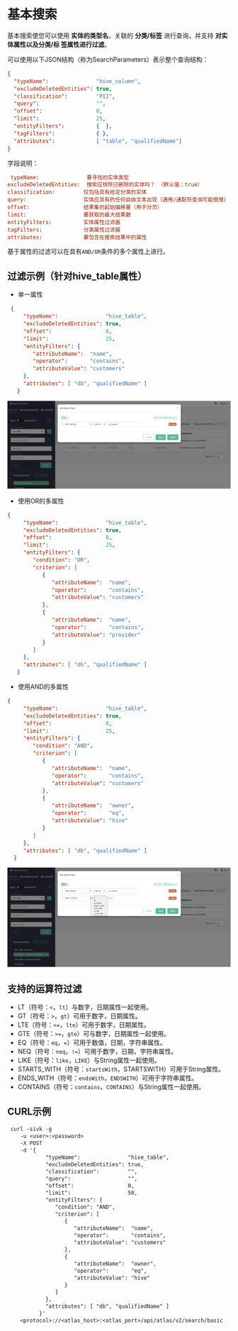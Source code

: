 基本搜索
===================================================================================
基本搜索使您可以使用 **实体的类型名**，关联的 **分类/标签** 进行查询，并支持 **对实体属性以及分类/标
签属性进行过滤**。

可以使用以下JSON结构（称为SearchParameters）表示整个查询结构：
```json
{
  "typeName":               "hive_column",
  "excludeDeletedEntities": true,
  "classification":         "PII",
  "query":                  "",
  "offset":                 0,
  "limit":                  25,
  "entityFilters":          {  },
  "tagFilters":             { },
  "attributes":             [ "table", "qualifiedName"]
}
```
字段说明：
```ini
 typeName:               要寻找的实体类型
excludeDeletedEntities:  搜索应排除已删除的实体吗？ （默认值：true）
classification:         仅包括具有给定分类的实体
query:                  实体应具有的任何自由文本出现（通用/通配符查询可能很慢）
offset:                 结果集的起始偏移量（用于分页）
limit:                  要获取的最大结果数
entityFilters:          实体属性过滤器
tagFilters:             分类属性过滤器
attributes:             要包含在搜索结果中的属性
```

基于属性的过滤可以在具有`AND/OR`条件的多个属性上进行。

## 过滤示例（针对hive_table属性）

+ 单一属性

```json
 {
     "typeName":               "hive_table",
     "excludeDeletedEntities": true,
     "offset":                 0,
     "limit":                  25,
     "entityFilters": {
        "attributeName":  "name",
        "operator":       "contains",
        "attributeValue": "customers"
     },
     "attributes": [ "db", "qualifiedName" ]
   }
```

![单一属性](img/2.png)

+ 使用OR的多属性

```json
{
     "typeName":               "hive_table",
     "excludeDeletedEntities": true,
     "offset":                 0,
     "limit":                  25,
     "entityFilters": {
        "condition": "OR",
        "criterion": [
           {
              "attributeName":  "name",
              "operator":       "contains",
              "attributeValue": "customers"
           },
           {
              "attributeName":  "name",
              "operator":       "contains",
              "attributeValue": "provider"
           }
        ]
     },
     "attributes": [ "db", "qualifiedName" ]
   }
```



+ 使用AND的多属性

```json
{
     "typeName":               "hive_table",
     "excludeDeletedEntities": true,
     "offset":                 0,
     "limit":                  25,
     "entityFilters": {
        "condition": "AND",
        "criterion": [
           {
              "attributeName":  "name",
              "operator":       "contains",
              "attributeValue": "customers"
           },
           {
              "attributeName":  "owner",
              "operator":       "eq",
              "attributeValue": "hive"
           }
        ]
     },
     "attributes": [ "db", "qualifiedName" ]
  }
```
![使用AND的多属性](img/4.png)

## 支持的运算符过滤
+ LT（符号：`<`，`lt`）与数字，日期属性一起使用。
+ GT（符号：`>`，`gt`）可用于数字，日期属性。
+ LTE（符号：`<=`，`lte`）可用于数字，日期属性。
+ GTE（符号：`>=`，`gte`）可与数字，日期属性一起使用。
+ EQ（符号：`eq`，`=`）可用于数值，日期，字符串属性。
+ NEQ（符号：`neq`，`!=`）可用于数字，日期，字符串属性。
+ LIKE（符号：`like`，`LIKE`）与String属性一起使用。
+ STARTS_WITH（符号：`startsWith`，STARTSWITH）可用于String属性。
+ ENDS_WITH（符号：`endsWith`，`ENDSWITH`）可用于字符串属性。
+ CONTAINS（符号：`contains`，`CONTAINS`）与String属性一起使用。

## CURL示例
```shell
 curl -sivk -g
    -u <user>:<password>
    -X POST
    -d '{
            "typeName":               "hive_table",
            "excludeDeletedEntities": true,
            "classification":         "",
            "query":                  "",
            "offset":                 0,
            "limit":                  50,
            "entityFilters": {
               "condition": "AND",
               "criterion": [
                  {
                     "attributeName":  "name",
                     "operator":       "contains",
                     "attributeValue": "customers"
                  },
                  {
                     "attributeName":  "owner",
                     "operator":       "eq",
                     "attributeValue": "hive"
                  }
               ]
            },
            "attributes": [ "db", "qualifiedName" ]
          }'
    <protocol>://<atlas_host>:<atlas_port>/api/atlas/v2/search/basic
```




